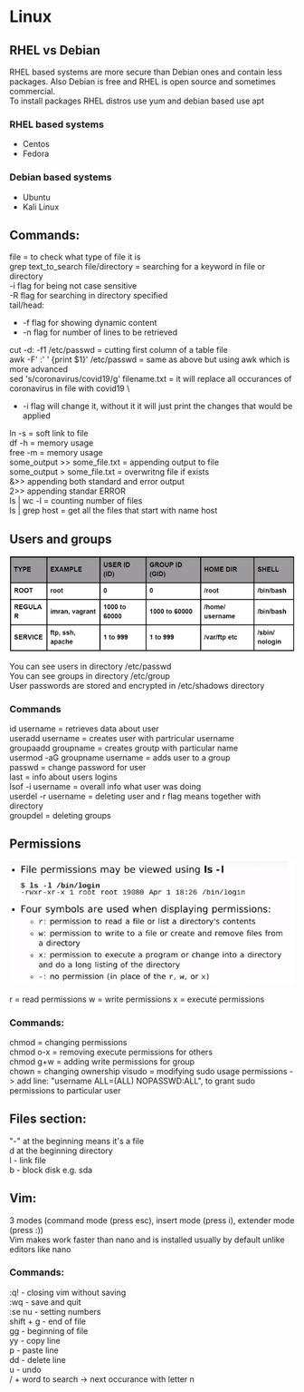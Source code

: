# Linux

## RHEL vs Debian
RHEL based systems are more secure than Debian ones and contain less packages. Also Debian is free and RHEL is open source and sometimes commercial.\
To install packages RHEL distros use yum and debian based use apt 

### RHEL based systems 
- Centos 
- Fedora 

### Debian based systems
- Ubuntu 
- Kali Linux 


## Commands:  
file = to check what type of file it is \
grep text_to_search file/directory = searching for a keyword in file or directory \
-i flag for being not case sensitive \
-R flag for searching in directory specified \
tail/head:
- -f flag for showing dynamic content 
- -n flag for number of lines to be retrieved

cut -d: -f1 /etc/passwd = cutting first column of a table file \
awk -F' :' ' {print $1}' /etc/passwd = same as above but using awk which is more advanced \
sed 's/coronavirus/covid19/g' filename.txt = it will replace all occurances of coronavirus in file with covid19 \
- -i flag will change it, without it it will just print the changes that would be applied 

ln -s = soft link to file  \
df -h = memory usage \
free -m =  memory usage  \
some_output >> some_file.txt = appending output to file \
some_output > some_file.txt = overwritng file if exists \
&>> appending both standard and error output \
2>> appending standar ERROR \
ls | wc -l = counting number of files \
ls | grep host = get all the files that start with name host 

## Users and groups

![User types](./images/linux/users.png)

You can see users in directory /etc/passwd  \
You can see groups in directory /etc/group  \
User passwords are stored and encrypted in /etc/shadows directory 
### Commands
id username = retrieves data about user  \
useradd username = creates user with partricular username \
groupaadd groupname = creates groutp with particular name \
usermod -aG groupname username = adds user to a group \
passwd = change password for user \
last = info about users logins \
lsof -i username = overall info what user was doing                          \
userdel -r username = deleting user and r flag means together with directory \
groupdel = deleting groups 

## Permissions

![Permissions](./images/linux/permissions.png)

r = read permissions
w = write permissions 
x = execute permissions 

### Commands: 
chmod = changing permissions \
chmod o-x = removing execute permissions for others \
chmod g+w = adding write permissions for group \
chown = changing ownership
visudo = modifying sudo usage permissions -> add line: "username ALL=(ALL)   NOPASSWD:ALL", to grant sudo permissions to particular user

## Files section: 
"-"  at the beginning means it's a file \
d at the beginning directory \
l - link file \
b - block disk e.g. sda 

## Vim: 
3 modes (command mode (press esc), insert mode (press i), extender mode (press :)) \
Vim makes work faster than nano and is installed usually by default unlike editors like nano 
### Commands: 
:q!  -  closing vim without saving \
:wq - save and quit \
:se nu - setting numbers \
shift + g - end of file \
gg - beginning of file \
yy - copy line \
p - paste line \
dd - delete line \
u - undo \
/ + word to search -> next occurance with letter n

